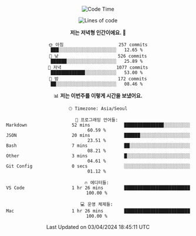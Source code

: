 <div align='center'>
 
<!--START_SECTION:waka-->
![Code Time](http://img.shields.io/badge/Code%20Time-3%2C468%20hrs%2025%20mins-blue)

![Lines of code](https://img.shields.io/badge/%EC%A0%80%EB%8A%94%20%EC%97%AC%ED%83%9C%EA%B9%8C%EC%A7%80%20-1.5%20million%20%EC%A4%84%EC%9D%98%20%EC%BD%94%EB%93%9C%EB%A5%BC%20%EC%9E%91%EC%84%B1%ED%96%88%EC%96%B4%EC%9A%94.-blue)

**저는 저녁형 인간이에요. 🦉** 

```text
🌞 아침                     257 commits         ███░░░░░░░░░░░░░░░░░░░░░░   12.65 % 
🌆 낮　                     526 commits         ██████░░░░░░░░░░░░░░░░░░░   25.89 % 
🌃 저녁                     1077 commits        █████████████░░░░░░░░░░░░   53.00 % 
🌙 밤　                     172 commits         ██░░░░░░░░░░░░░░░░░░░░░░░   08.46 % 
```


📊 **저는 이번주를 이렇게 시간을 보냈어요.** 

```text
🕑︎ Timezone: Asia/Seoul

💬 프로그래밍 언어들: 
Markdown                 52 mins             ███████████████░░░░░░░░░░   60.59 % 
JSON                     20 mins             ██████░░░░░░░░░░░░░░░░░░░   23.51 % 
Bash                     7 mins              ██░░░░░░░░░░░░░░░░░░░░░░░   08.21 % 
Other                    3 mins              █░░░░░░░░░░░░░░░░░░░░░░░░   04.61 % 
Git Config               0 secs              ░░░░░░░░░░░░░░░░░░░░░░░░░   01.12 % 

🔥 에디터들: 
VS Code                  1 hr 26 mins        █████████████████████████   100.00 % 

💻 운영 체제들: 
Mac                      1 hr 26 mins        █████████████████████████   100.00 % 
```


 Last Updated on 03/04/2024 18:45:11 UTC
<!--END_SECTION:waka-->
 </div>
<!---
Emewjin/Emewjin is a ✨ special ✨ repository because its `README.md` (this file) appears on your GitHub profile.
You can click the Preview link to take a look at your changes.
--->
